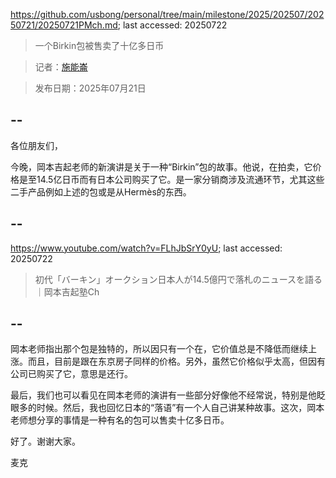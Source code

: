 https://github.com/usbong/personal/tree/main/milestone/2025/202507/20250721/20250721PMch.md; last accessed: 20250722

> 一个Birkin包被售卖了十亿多日币

> 记者：[施能崙](https://www.linkedin.com/in/michaelsyson/)

> 发布日期：2025年07月21日

## --

各位朋友们，

今晚，岡本吉起老师的新演讲是关于一种“Birkin”包的故事。他说，在拍卖，它价格是至14.5亿日币而有日本公司购买了它。是一家分销商涉及流通环节，尤其这些二手产品例如上述的包或是从Hermès的东西。

## --

https://www.youtube.com/watch?v=FLhJbSrY0yU; last accessed: 20250722

> 初代「バーキン」オークション日本人が14.5億円で落札のニュースを語る｜岡本吉起塾Ch

## --

岡本老师指出那个包是独特的，所以因只有一个在，它价值总是不降低而继续上涨。而且，目前是跟在东京房子同样的价格。另外，虽然它价格似乎太高，但因有公司已购买了它，意思是还行。

最后，我们也可以看见在岡本老师的演讲有一些部分好像他不经常说，特别是他眨眼多的时候。然后，我也回忆日本的“落语”有一个人自己讲某种故事。这次，岡本老师想分享的事情是一种有名的包可以售卖十亿多日币。

好了。谢谢大家。

麦克